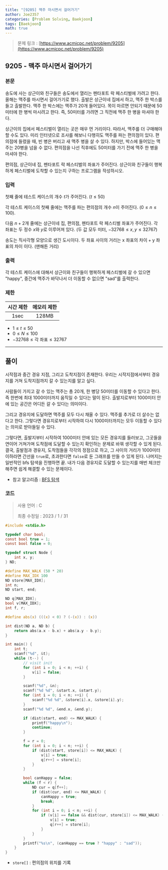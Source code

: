 ```yaml
---
title: "[9205] 맥주 마시면서 걸어가기"
author: Joe2357
categories: [Problem Solving, Baekjoon]
tags: [Baekjoon]
math: true
---
```


> 문제 링크 : [https://www.acmicpc.net/problem/9205](https://www.acmicpc.net/problem/9205)

## 9205 - 맥주 마시면서 걸어가기

### 본문

송도에 사는 상근이와 친구들은 송도에서 열리는 펜타포트 락 페스티벌에 가려고 한다. 올해는 맥주를 마시면서 걸어가기로 했다. 출발은 상근이네 집에서 하고, 맥주 한 박스를 들고 출발한다. 맥주 한 박스에는 맥주가 20개 들어있다. 목이 마르면 안되기 때문에 50미터에 한 병씩 마시려고 한다. 즉, 50미터를 가려면 그 직전에 맥주 한 병을 마셔야 한다.

상근이의 집에서 페스티벌이 열리는 곳은 매우 먼 거리이다. 따라서, 맥주를 더 구매해야 할 수도 있다. 미리 인터넷으로 조사를 해보니 다행히도 맥주를 파는 편의점이 있다. 편의점에 들렸을 때, 빈 병은 버리고 새 맥주 병을 살 수 있다. 하지만, 박스에 들어있는 맥주는 20병을 넘을 수 없다. 편의점을 나선 직후에도 50미터를 가기 전에 맥주 한 병을 마셔야 한다.

편의점, 상근이네 집, 펜타포트 락 페스티벌의 좌표가 주어진다. 상근이와 친구들이 행복하게 페스티벌에 도착할 수 있는지 구하는 프로그램을 작성하시오.



### 입력

첫째 줄에 테스트 케이스의 개수 $t$가 주어진다. ($t \leq 50$)

각 테스트 케이스의 첫째 줄에는 맥주를 파는 편의점의 개수 $n$이 주어진다. ($0 \leq n \leq 100$).

다음 $n+2$개 줄에는 상근이네 집, 편의점, 펜타포트 락 페스티벌 좌표가 주어진다. 각 좌표는 두 정수 $x$와 $y$로 이루어져 있다. (두 값 모두 미터, $-32768 \leq x, y \leq 32767$)

송도는 직사각형 모양으로 생긴 도시이다. 두 좌표 사이의 거리는 $\text{x 좌표의 차이} + \text{y 좌표의 차이}$ 이다. (맨해튼 거리)



### 출력

각 테스트 케이스에 대해서 상근이와 친구들이 행복하게 페스티벌에 갈 수 있으면 "happy", 중간에 맥주가 바닥나서 더 이동할 수 없으면 "sad"를 출력한다. 



### 제한

| 시간 제한 | 메모리 제한 |
| :-------: | :---------: |
|   1sec    |    128MB    |

- $1 \leq t \leq 50$
- $0 \leq N \leq 100$
- $-32768 \leq \text{각 좌표} \leq 32767$

---



## 풀이

시작점과 중간 경유 지점, 그리고 도착지점이 존재한다. 우리는 시작지점에서부터 경유지를 거쳐 도착지점까지 갈 수 있는지를 알고 싶다.

사람들이 가지고 갈 수 있는 맥주는 총 20개, 한 병당 50미터를 이동할 수 있다고 한다. 즉 한번에 최대 1000미터까지 움직일 수 있다는 말이 된다. 출발지로부터 1000미터 안에 있는 공간은 어디든 갈 수 있다는 의미이다.

그리고 경유지에 도달하면 맥주를 모두 다시 채울 수 있다. 맥주를 추가로 더 살수는 없다고 한다. 그렇다면 경유지로부터 시작하여 다시 1000미터까지는 모두 이동할 수 있다는 의미로 받아들일 수 있다.

그렇다면, 출발지부터 시작하여 1000미터 안에 있는 모든 경유지를 들러보고, 그곳들을 연이어 거쳐가며 도착점에 도달할 수 있는지 확인하는 문제로 바꿔 생각할 수 있게 된다. 결국, 출발점과 경유지, 도착점들을 각각의 정점으로 하고, 그 사이의 거리가 1000미터 이하라면 간선을 `true`로, 초과한다면 `false`로 둔 그래프를 만들 수 있게 된다. 나머지는 일반적인 bfs 탐색을 진행하면 끝. 내가 다음 경유지로 도달할 수 있는지를 매번 체크만 해주면 쉽게 해결할 수 있는 문제이다.

- 참고 알고리즘 : [BFS 탐색](https://en.wikipedia.org/wiki/Breadth-first_search)



### 코드

> 사용 언어 : C  
>
> 최종 수정일 : 2023 / 1 / 31

```c
#include <stdio.h>

typedef char bool;
const bool true = 1;
const bool false = 0;

typedef struct Node {
    int x, y;
} ND;

#define MAX_WALK (50 * 20)
#define MAX_IDX 100
ND store[MAX_IDX];
int n;
ND start, end;

ND q[MAX_IDX];
bool v[MAX_IDX];
int f, r;

#define abs(x) (((x) < 0) ? (-(x)) : (x))

int dist(ND a, ND b) {
    return abs(a.x - b.x) + abs(a.y - b.y);
}

int main() {
    int t;
    scanf("%d", &t);
    while (t--) {
        // visit init
        for (int i = 0; i < n; ++i) {
            v[i] = false;
        }

        scanf("%d", &n);
        scanf("%d %d", &start.x, &start.y);
        for (int i = 0; i < n; ++i) {
            scanf("%d %d", &store[i].x, &store[i].y);
        }
        scanf("%d %d", &end.x, &end.y);

        if (dist(start, end) <= MAX_WALK) {
            printf("happy\n");
            continue;
        }

        f = r = 0;
        for (int i = 0; i < n; ++i) {
            if (dist(start, store[i]) <= MAX_WALK) {
                v[i] = true;
                q[r++] = store[i];
            }
        }

        bool canHappy = false;
        while (f < r) {
            ND cur = q[f++];
            if (dist(cur, end) <= MAX_WALK) {
                canHappy = true;
                break;
            }
            for (int i = 0; i < n; ++i) {
                if (v[i] == false && dist(cur, store[i]) <= MAX_WALK) {
                    v[i] = true;
                    q[r++] = store[i];
                }
            }
        }
        printf("%s\n", (canHappy == true ? "happy" : "sad"));
    }
}
```

- `store[]` : 편의점의 위치를 기록